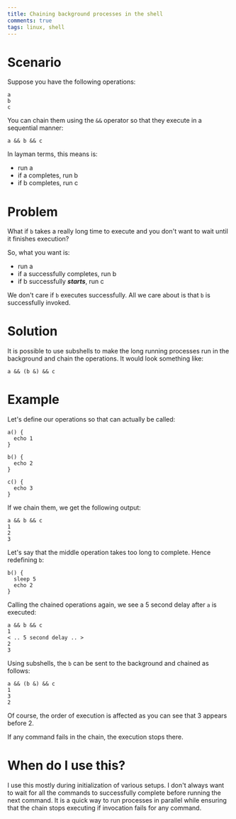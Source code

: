 ```yaml
---
title: Chaining background processes in the shell
comments: true
tags: linux, shell
---
```


# Scenario

Suppose you have the following operations:

```
a
b
c
```

You can chain them using the `&&` operator so that they execute in a sequential manner:

```
a && b && c
```

In layman terms, this means is:

- run a
- if a completes, run b
- if b completes, run c

# Problem

What if `b` takes a really long time to execute and you don't want to wait until it finishes execution?

So, what you want is:

- run a
- if a successfully completes, run b
- if b successfully ***starts***, run c

We don't care if `b` executes successfully. All we care about is that `b` is successfully invoked.

# Solution

It is possible to use subshells to make the long running processes run in the background and chain the operations. It would look something like:

```
a && (b &) && c
```

# Example

Let's define our operations so that can actually be called:

```
a() {
  echo 1
}

b() {
  echo 2
}

c() {
  echo 3
}
```

If we chain them, we get the following output:

```
a && b && c
1
2
3
```

Let's say that the middle operation takes too long to complete. Hence redefining `b`:

```
b() {
  sleep 5
  echo 2
}
```

Calling the chained operations again, we see a 5 second delay after `a` is executed:

```
a && b && c
1
< .. 5 second delay .. >
2
3
```

Using subshells, the `b` can be sent to the background and chained as follows:

```
a && (b &) && c
1
3
2
```

Of course, the order of execution is affected as you can see that 3 appears before 2.

If any command fails in the chain, the execution stops there.

# When do I use this?

I use this mostly during initialization of various setups. I don't always want
to wait for all the commands to successfully complete before running the next
command. It is a quick way to run processes in parallel while ensuring that the
chain stops executing if invocation fails for any command.
